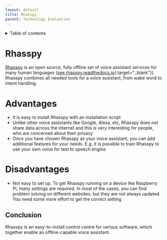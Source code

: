 ```yaml
---
layout: default
title: Rhasspy
parent: Technology Evaluation
---
```


<details close markdown="block">
  <summary>
    Table of contents
  </summary>
  {: .text-delta }
1. TOC
{:toc}
</details>

# Rhasspy
[Rhasspy](/pages/knowledge/rhasspy) is an open source, fully offline set of voice assistant services for many 
human languages ([see rhasspy.readthedocs.io](https://rhasspy.readthedocs.io/){:target="_blank"}).
Rhasspy combines all needed tools for a voice assistant, from wake word to intent handling.

# Advantages
- It is easy to install Rhasspy with an installation script
- Unlike other voice assistants like Google, Alexa, etc, Rhasspy does not share data across the internet and 
  this is very interesting for people, who are concerned about their privacy
- Once you have chosen Rhasspy as your voice assistant, you can add additional features for your needs. E.g. 
  it is possible to train Rhasspy to use your own voice for text to speech engine

# Disadvantages
- Not easy to set up. To get Rhasspy running on a device like Raspberry Pi, many settings are required. 
  In most of the cases, you can find problem solving on different websites, but they are not always 
  updated. You need some more effort to get the correct setting
 
## Conclusion
Rhasspy is an easy-to-install control centre for various software, which together enable an offline-capable 
voice assistant. 